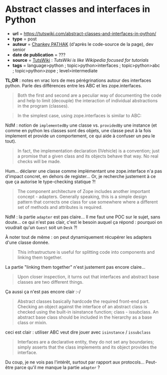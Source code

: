 # Abstract classes and interfaces in Python

- **url** = https://tutswiki.com/abstract-classes-and-interfaces-in-python/
- **type** = post
- **auteur** = [Chankey PATHAK](https://github.com/chankeypathak) (d'après le code-source de la page), dev senior
- **date de publication** = ???
- **source** = [TutsWiki](https://tutswiki.com/) : _TutsWiki is like Wikipedia focused for tutorials_
- **tags** = language>python ; topic>python>interfaces ; topic>python>abc ; topic>python>zope ; level>intermediate

**TL;DR** : notes en vrac lors de mes pérégrinations autour des interfaces python. Parle des différences entre les ABC et les zope.interfaces.

> Both the first and second are a peculiar way of documenting the code and help to limit (decouple) the interaction of individual abstractions in the program (classes).

> In the simplest case, using zope.interfaces is similar to ABC:

NdM : notion de `implementedBy` une classe vs. `providedBy` une instance (et comme en python les classes sont des objets, une classe peut à la fois implement et provide un comportement, ce qui aide à confuser un peu le tout).

> In fact, the implementation declaration (IVehicle) is a convention; just a promise that a given class and its objects behave that way. No real checks will be made.

Hum... déclarer une classe comme implémentant une zope.interface n'a pas d'impact concret, en dehors de register... Or, je recherche justement à ce que ça autorise le type-checking statique ?!

> The component architecture of Zope includes another important concept - adapters. Generally speaking, this is a simple design pattern that corrects one class for use somewhere where a different set of methods and attributes is required.

NdM : la partie `adapter` est pas claire... Il me faut une POC sur le sujet, sans doute... ce qui n'est pas clair, c'est le besoin auquel ça répond : pourquoi on voudrait qu'un `Guest` soit un `Desk` ?!

À noter tout de même : on peut dynamiquement récupérer les adapters d'une classe donnée.

> This infrastructure is useful for splitting code into components and linking them together.

La partie "linking them together" n'est justement pas encore claire...

> Upon closer inspection, it turns out that interfaces and abstract base classes are two different things.

Ça aussi ça n'est pas encore clair :-/

> Abstract classes basically hardcode the required front-end part. Checking an object against the interface of an abstract class is checked using the built-in isinstance function; class - issubclass. An abstract base class should be included in the hierarchy as a base class or mixin.

ceci est clair : utiliser ABC veut dire jouer avec `isinstance` / `issubclass`

> Interfaces are a declarative entity, they do not set any boundaries; simply asserts that the class implements and its object provides the interface.

Du coup, je ne vois pas l'intérêt, surtout par rapport aux protocols... Peut-être parce qu'il me manque la partie `adapter` ?
